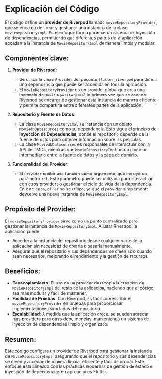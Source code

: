 # Explicación del Código

El código define un **provider de Riverpod** llamado `movieRepositoryProvider`, que se encarga de crear y gestionar una instancia de la clase `MovieRepositoryImpl`. Este enfoque forma parte de un sistema de inyección de dependencias, permitiendo que diferentes partes de la aplicación accedan a la instancia de `MovieRepositoryImpl` de manera limpia y modular.

## Componentes clave:

1. **Provider de Riverpod**:  
   - Se utiliza la clase `Provider` del paquete `flutter_riverpod` para definir una dependencia que puede ser accedida en toda la aplicación.
   - El `movieRepositoryProvider` es un provider global que crea una instancia de `MovieRepositoryImpl` la primera vez que se accede. Riverpod se encarga de gestionar esta instancia de manera eficiente y permite compartirla entre diferentes partes de la aplicación.

2. **Repositorio y Fuente de Datos**:  
   - La clase `MovieRepositoryImpl` se instancia con un objeto `MoviedbDatasources` como su dependencia. Esto sigue el principio de **Inyección de Dependencias**, donde el repositorio depende de la fuente de datos para obtener información sobre las películas.
   - La clase `MoviedbDatasources` es responsable de interactuar con la API de TMDb, mientras que `MovieRepositoryImpl` actúa como un intermediario entre la fuente de datos y la capa de dominio.

3. **Funcionalidad del Provider**:  
   - El `Provider` recibe una función como argumento, que incluye un parámetro `ref`. Este parámetro puede ser utilizado para interactuar con otros providers o gestionar el ciclo de vida de la dependencia. En este caso, el `ref` no se utiliza, ya que el provider simplemente devuelve una nueva instancia de `MovieRepositoryImpl`.

## Propósito del Provider:
El `movieRepositoryProvider` sirve como un punto centralizado para gestionar la instancia de `MovieRepositoryImpl`. Al usar Riverpod, la aplicación puede:
- Acceder a la instancia del repositorio desde cualquier parte de la aplicación sin necesidad de crearla o pasarla manualmente.
- Asegurar que el repositorio y sus dependencias se creen solo cuando sean necesarios, mejorando el rendimiento y la gestión de recursos.

## Beneficios:
- **Desacoplamiento**: El uso de un provider desacopla la creación de `MovieRepositoryImpl` del resto de la aplicación, haciendo que el código sea más modular y fácil de mantener.
- **Facilidad de Pruebas**: Con Riverpod, es fácil sobrescribir el `movieRepositoryProvider` en pruebas para proporcionar implementaciones simuladas del repositorio.
- **Escalabilidad**: A medida que la aplicación crece, se pueden agregar más providers para otras dependencias, manteniendo un sistema de inyección de dependencias limpio y organizado.

## Resumen:
Este código configura un provider de Riverpod para gestionar la instancia de `MovieRepositoryImpl`, asegurando que el repositorio y sus dependencias se creen y accedan de manera limpia, eficiente y fácil de probar. Este enfoque está alineado con las prácticas modernas de gestión de estado e inyección de dependencias en aplicaciones Flutter.